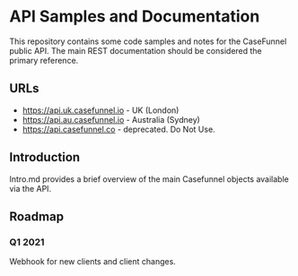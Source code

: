 # API Samples and Documentation

This repository contains some code samples and notes for the CaseFunnel public API.  The main REST documentation should be considered the primary reference.

## URLs

- <https://api.uk.casefunnel.io> - UK (London)
- <https://api.au.casefunnel.io> - Australia (Sydney)
- <https://api.casefunnel.co> - deprecated.  Do Not Use.

## Introduction

Intro.md provides a brief overview of the main Casefunnel objects available via the API.

## Roadmap

### Q1 2021

Webhook for new clients and client changes.

